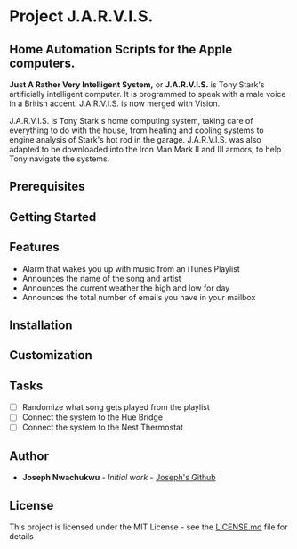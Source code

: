 # Project J.A.R.V.I.S.

## Home Automation Scripts for the Apple computers.
<p><strong>Just A Rather Very Intelligent System,</strong> or <strong>J.A.R.V.I.S.</strong>  is Tony Stark's artificially intelligent  computer. It is programmed to speak with a male voice in a British accent. J.A.R.V.I.S. is now merged with Vision. </p>

<p>J.A.R.V.I.S. is Tony Stark's home computing system, taking care of everything to do with the house, from heating and cooling systems to engine analysis of Stark's hot rod in the garage. J.A.R.V.I.S. was also adapted to be downloaded into the Iron Man Mark II and III armors, to help Tony navigate the systems. </p>

## Prerequisites


## Getting Started


## Features

* Alarm that wakes you up with music from an iTunes Playlist
* Announces the name of the song and artist
* Announces the current weather the high and low for day
* Announces the total number of emails you have in your mailbox

## Installation


## Customization


## Tasks

- [ ] Randomize what song gets played from the playlist
- [ ] Connect the system to the Hue Bridge
- [ ] Connect the system to the Nest Thermostat

## Author

* **Joseph Nwachukwu** - *Initial work* - [Joseph's Github](https://github.com/josephnwachukwu)

## License

This project is licensed under the MIT License - see the [LICENSE.md](LICENSE.md) file for details
